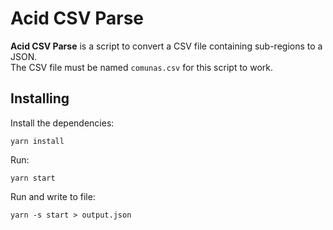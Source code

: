 # Acid CSV Parse

**Acid CSV Parse** is a script to convert a CSV file containing sub-regions to a JSON.  
The CSV file must be named `comunas.csv` for this script to work.

## Installing

Install the dependencies:
```
yarn install
```

Run:
```
yarn start
```

Run and write to file:
```
yarn -s start > output.json
```
